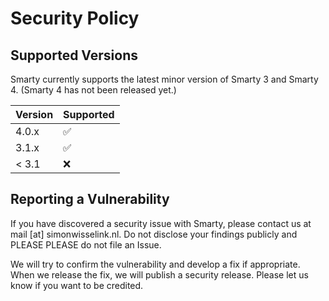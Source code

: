 # Security Policy

## Supported Versions

Smarty currently supports the latest minor version of Smarty 3 and Smarty 4. (Smarty 4 has not been released yet.)

| Version | Supported          |
| ------- | ------------------ |
| 4.0.x   | :white_check_mark: |
| 3.1.x   | :white_check_mark: |
| < 3.1   | :x:                |

## Reporting a Vulnerability

If you have discovered a security issue with Smarty, please contact us at mail [at] simonwisselink.nl. Do not
disclose your findings publicly and PLEASE PLEASE do not file an Issue.

We will try to confirm the vulnerability and develop a fix if appropriate. When we release the fix, we will publish 
a security release. Please let us know if you want to be credited.

